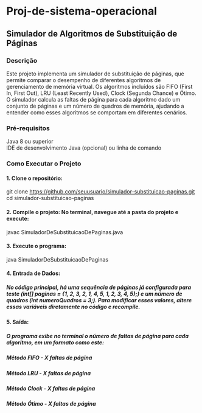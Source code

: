 # Proj-de-sistema-operacional
## Simulador de Algoritmos de Substituição de Páginas


### Descrição
Este projeto implementa um simulador de substituição de páginas, que permite comparar o desempenho de diferentes algoritmos de gerenciamento de memória virtual. Os algoritmos incluídos são FIFO (First In, First Out), LRU (Least Recently Used), Clock (Segunda Chance) e Ótimo. O simulador calcula as faltas de página para cada algoritmo dado um conjunto de páginas e um número de quadros de memória, ajudando a entender como esses algoritmos se comportam em diferentes cenários.

### Pré-requisitos
Java 8 ou superior <br>
IDE de desenvolvimento Java (opcional) ou linha de comando

### Como Executar o Projeto

#### 1. Clone o repositório:
git clone https://github.com/seuusuario/simulador-substituicao-paginas.git <br>
cd simulador-substituicao-paginas

#### 2. Compile o projeto: No terminal, navegue até a pasta do projeto e execute:
javac SimuladorDeSubstituicaoDePaginas.java

#### 3. Execute o programa:
java SimuladorDeSubstituicaoDePaginas

#### 4. Entrada de Dados: 
##### No código principal, há uma sequência de páginas já configurada para teste (int[] paginas = {1, 2, 3, 2, 1, 4, 5, 1, 2, 3, 4, 5};) e um número de quadros (int numeroQuadros = 3;). Para modificar esses valores, altere essas variáveis diretamente no código e recompile.

#### 5. Saída: 
##### O programa exibe no terminal o número de faltas de página para cada algoritmo, em um formato como este:
##### Método FIFO - X faltas de página
##### Método LRU - X faltas de página
##### Método Clock - X faltas de página
##### Método Ótimo - X faltas de página
